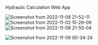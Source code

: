 Hydraulic Calculation Web App

![Screenshot from 2022-11-08 21-52-11](https://user-images.githubusercontent.com/109771302/200672846-47d4c853-1c69-4275-acdd-5423a414e788.png)
![Screenshot from 2022-11-02 15-29-09](https://user-images.githubusercontent.com/109771302/200674796-147617c9-c615-4afc-8cdb-d3b04edac8c9.png)
![Screenshot from 2022-11-08 21-55-04](https://user-images.githubusercontent.com/109771302/200674028-260b53e7-cd48-42bb-8e65-ad4936a64590.png)

![Screenshot from 2022-11-09 00-34-24](https://user-images.githubusercontent.com/109771302/200699034-cb117e25-7f52-423c-bddc-defa8f24fa44.png)

